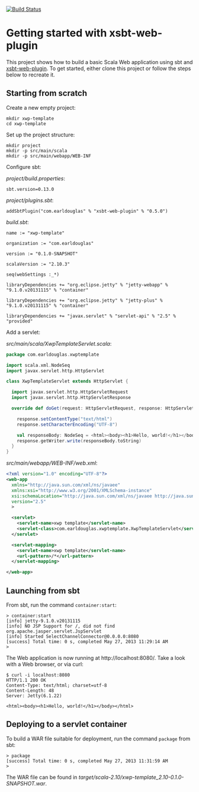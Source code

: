 [![Build Status](https://travis-ci.org/earldouglas/xwp-template.svg?branch=master)](https://travis-ci.org/earldouglas/xwp-template)

# Getting started with xsbt-web-plugin

This project shows how to build a basic Scala Web application using sbt and [xsbt-web-plugin](https://github.com/JamesEarlDouglas/xsbt-web-plugin).  To get started, either clone this project or follow the steps below to recreate it.

## Starting from scratch

Create a new empty project:

```
mkdir xwp-template
cd xwp-template
```

Set up the project structure:

```
mkdir project
mkdir -p src/main/scala
mkdir -p src/main/webapp/WEB-INF
```

Configure sbt:

*project/build.properties*:

```
sbt.version=0.13.0
```

*project/plugins.sbt*:
```
addSbtPlugin("com.earldouglas" % "xsbt-web-plugin" % "0.5.0")
```

*build.sbt*:
```
name := "xwp-template"

organization := "com.earldouglas"

version := "0.1.0-SNAPSHOT"

scalaVersion := "2.10.3"

seq(webSettings :_*)

libraryDependencies += "org.eclipse.jetty" % "jetty-webapp" % "9.1.0.v20131115" % "container"

libraryDependencies += "org.eclipse.jetty" % "jetty-plus" % "9.1.0.v20131115" % "container"

libraryDependencies += "javax.servlet" % "servlet-api" % "2.5" % "provided"
```

Add a servlet:

*src/main/scala/XwpTemplateServlet.scala*:

```scala
package com.earldouglas.xwptemplate

import scala.xml.NodeSeq
import javax.servlet.http.HttpServlet

class XwpTemplateServlet extends HttpServlet {

  import javax.servlet.http.HttpServletRequest
  import javax.servlet.http.HttpServletResponse

  override def doGet(request: HttpServletRequest, response: HttpServletResponse) {

    response.setContentType("text/html")
    response.setCharacterEncoding("UTF-8")

    val responseBody: NodeSeq = <html><body><h1>Hello, world!</h1></body></html>
    response.getWriter.write(responseBody.toString)
  }
}
```

*src/main/webapp/WEB-INF/web.xml*:

```xml
<?xml version="1.0" encoding="UTF-8"?>
<web-app
  xmlns="http://java.sun.com/xml/ns/javaee"
  xmlns:xsi="http://www.w3.org/2001/XMLSchema-instance"
  xsi:schemaLocation="http://java.sun.com/xml/ns/javaee http://java.sun.com/xml/ns/javaee/web-app_2_5.xsd"
  version="2.5"
  >

  <servlet>
    <servlet-name>xwp template</servlet-name>
    <servlet-class>com.earldouglas.xwptemplate.XwpTemplateServlet</servlet-class>
  </servlet>

  <servlet-mapping>
    <servlet-name>xwp template</servlet-name>
    <url-pattern>/*</url-pattern>
  </servlet-mapping>

</web-app>
```

## Launching from sbt

From sbt, run the command `container:start`:

```
> container:start
[info] jetty-9.1.0.v20131115
[info] NO JSP Support for /, did not find org.apache.jasper.servlet.JspServlet
[info] Started SelectChannelConnector@0.0.0.0:8080
[success] Total time: 0 s, completed May 27, 2013 11:29:14 AM
>
```

The Web application is now running at http://localhost:8080/.  Take a look with a Web browser, or via curl:

```
$ curl -i localhost:8080
HTTP/1.1 200 OK
Content-Type: text/html; charset=utf-8
Content-Length: 48
Server: Jetty(6.1.22)

<html><body><h1>Hello, world!</h1></body></html>
```

## Deploying to a servlet container

To build a WAR file suitable for deployment, run the command `package` from sbt:

```
> package
[success] Total time: 0 s, completed May 27, 2013 11:31:59 AM
> 
```

The WAR file can be found in *target/scala-2.10/xwp-template_2.10-0.1.0-SNAPSHOT.war*.
